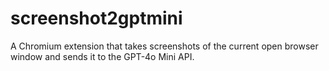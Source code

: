 # screenshot2gptmini
A Chromium extension that takes screenshots of the current open browser window and sends it to the GPT-4o Mini API.
